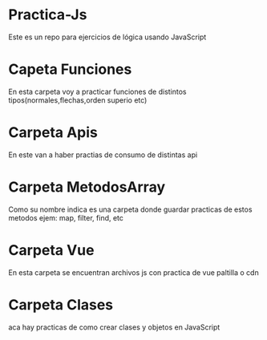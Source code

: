 # Practica-Js
Este es un repo para ejercicios de lógica usando JavaScript


# Capeta Funciones
En esta carpeta voy a practicar funciones de distintos tipos(normales,flechas,orden superio etc)

# Carpeta Apis
En este van a haber practias de consumo de distintas api 

# Carpeta MetodosArray
Como su nombre indica es una carpeta donde guardar practicas de estos metodos ejem: map, filter, find, etc

# Carpeta Vue
En esta carpeta se encuentran archivos js con practica de vue paltilla o cdn

# Carpeta Clases
aca hay practicas de como crear clases y objetos en JavaScript
